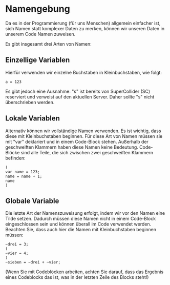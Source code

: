 # Namengebung

Da es in der Programmierung (für uns Menschen) allgemein einfacher ist, sich Namen statt komplexer Daten zu merken, können wir unseren Daten in unserem Code Namen zuweisen.


Es gibt insgesamt drei Arten von Namen:

## Einzellige Variablen
Hierfür verwenden wir einzelne Buchstaben in Kleinbuchstaben, wie folgt:

```
a = 123
```

Es gibt jedoch eine Ausnahme: "s" ist bereits von SuperCollider (SC) reserviert und verweist auf den aktuellen Server. Daher sollte "s" nicht überschrieben werden.

## Lokale Variablen
Alternativ können wir vollständige Namen verwenden. Es ist wichtig, dass diese mit Kleinbuchstaben beginnen. Für diese Art von Namen müssen sie mit "var" deklariert und in einem Code-Block stehen. Außerhalb der geschweiften Klammern haben diese Namen keine Bedeutung. Code-Blöcke sind alle Teile, die sich zwischen zwei geschweiften Klammern befinden:

```supercollider
(
var name = 123;
name = name + 1;
name
)
```

## Globale Variable
Die letzte Art der Namenszuweisung erfolgt, indem wir vor den Namen eine Tilde setzen. Dadurch müssen diese Namen nicht in einem Code-Block eingeschlossen sein und können überall im Code verwendet werden. Beachten Sie, dass auch hier die Namen mit Kleinbuchstaben beginnen müssen:

```supercollider
~drei = 3;
(
~vier = 4;
)
~sieben = ~drei + ~vier;
```

(Wenn Sie mit Codeblöcken arbeiten, achten Sie darauf, dass das Ergebnis eines Codeblocks das ist, was in der letzten Zeile des Blocks steht!)

